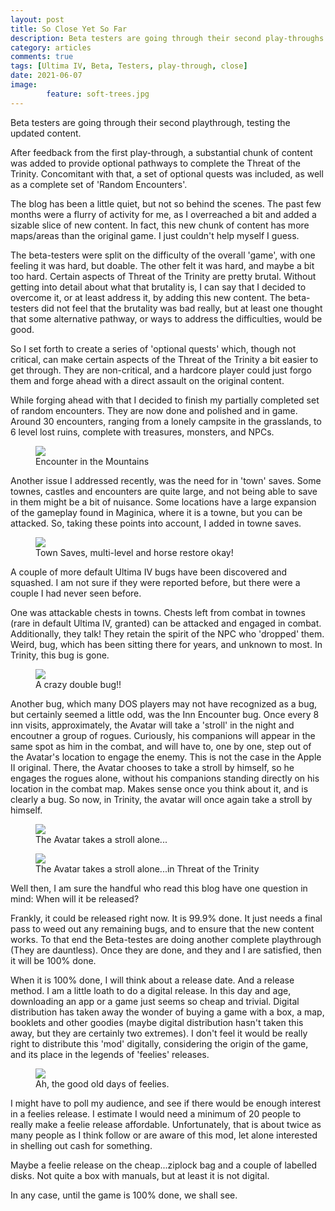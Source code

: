 ```yaml
---
layout: post
title: So Close Yet So Far
description: Beta testers are going through their second play-throughs
category: articles
comments: true
tags: [Ultima IV, Beta, Testers, play-through, close]
date: 2021-06-07
image: 
        feature: soft-trees.jpg
---
```


Beta testers are going through their second playthrough, testing the updated content.

After feedback from the first play-through, a substantial chunk of content was added to provide optional pathways to complete the Threat of the Trinity. Concomitant with that, a set of optional quests was included, as well as a complete set of 'Random Encounters'.

<!--more-->

The blog has been a little quiet, but not so behind the scenes. The past few months were a flurry of activity for me, as I overreached a bit and added a sizable slice of new content. In fact, this new chunk of content has more maps/areas than the original game. I just couldn't help myself I guess.

The beta-testers were split on the difficulty of the overall 'game', with one feeling it was hard, but doable. The other felt it was hard, and maybe a bit too hard. Certain aspects of Threat of the Trinity are pretty brutal. Without getting into detail about what that brutality is, I can say that I decided to overcome it, or at least address it, by adding this new content. The beta-testers did not feel that the brutality was bad really, but at least one thought that some alternative pathway, or ways to address the difficulties, would be good. 

So I set forth to create a series of 'optional quests' which, though not critical, can make certain aspects of the Threat of the Trinity a bit easier to get through. They are non-critical, and a hardcore player could just forgo them and forge ahead with a direct assault on the original content.

While forging ahead with that I decided to finish my partially completed set of random encounters. They are now done and polished and in game. Around 30 encounters, ranging from a lonely campsite in the grasslands, to 6 level lost ruins, complete with treasures, monsters, and NPCs.

<figure>
	<img class="ScrollRev" data-tilt src="{{ site.url }}/images/random_enc.gif" />
	<figcaption>Encounter in the Mountains</figcaption>
</figure>

Another issue I addressed recently, was the need for in 'town' saves. Some townes, castles and encounters are quite large, and not being able to save in them might be a bit of nuisance. Some locations have a large expansion of the gameplay found in Maginica, where it is a towne, but you can be attacked. So, taking these points into account, I added in towne saves.

<figure>
	<img class="ScrollRev" data-tilt src="{{ site.url }}/images/town_save.gif" />
	<figcaption>Town Saves, multi-level and horse restore okay!</figcaption>
</figure>

A couple of more default Ultima IV bugs have been discovered and squashed. I am not sure if they were reported before, but there were a couple I had never seen before. 

One was attackable chests in towns. Chests left from combat in townes (rare in default Ultima IV, granted) can be attacked and engaged in combat. Additionally, they talk! They retain the spirit of the NPC who 'dropped' them. Weird, bug, which has been sitting there for years, and unknown to most. In Trinity, this bug is gone.

<figure>
	<img class="ScrollRev" data-tilt src="{{ site.url }}/images/talking_chest.gif" />
	<figcaption>A crazy double bug!!</figcaption>
</figure>

Another bug, which many DOS players may not have recognized as a bug, but certainly seemed a little odd, was the Inn Encounter bug. Once every 8 inn visits, approximately, the Avatar will take a 'stroll' in the night and encoutner a group of rogues. Curiously, his companions will appear in the same spot as him in the combat, and will have to, one by one, step out of the Avatar's location to engage the enemy. This is not the case in the Apple II original. There, the Avatar chooses to take a stroll by himself, so he engages the rogues alone, without his companions standing directly on his location in the combat map. Makes sense once you think about it, and is clearly a bug. So now, in Trinity, the avatar will once again take a stroll by himself.

<figure>
	<img class="ScrollRev" data-tilt src="{{ site.url }}/images/appleII_inn_ambush.gif" />
	<figcaption>The Avatar takes a stroll alone...</figcaption>
</figure>

<figure>
	<img class="ScrollRev" data-tilt src="{{ site.url }}/images/trinity_inn_ambush.gif" />
	<figcaption>The Avatar takes a stroll alone...in Threat of the Trinity</figcaption>
</figure>

Well then, I am sure the handful who read this blog have one question in mind: When will it be released?

Frankly, it could be released right now. It is 99.9% done. It just needs a final pass to weed out any remaining bugs, and to ensure that the new content works. To that end the Beta-testes are doing another complete playthrough (They are dauntless). Once they are done, and they and I are satisfied, then it will be 100% done.

When it is 100% done, I will think about a release date. And a release method. I am a little loath to do a digital release. In this day and age, downloading an app or a game just seems so cheap and trivial. Digital distribution has taken away the wonder of buying a game with a box, a map, booklets and other goodies (maybe digital distribution hasn't taken this away, but they are certainly two extremes). I don't feel it would be really right to distribute this 'mod' digitally, considering the origin of the game, and its place in the legends of 'feelies' releases.

<figure>
	<img class="ScrollRev" data-tilt src="{{ site.url }}/images/box.png" />
	<figcaption>Ah, the good old days of feelies.</figcaption>
</figure>

I might have to poll my audience, and see if there would be enough interest in a feelies release. I estimate I would need a minimum of 20 people to really make a feelie release affordable. Unfortunately, that is about twice as many people as I think follow or are aware of this mod, let alone interested in shelling out cash for something.

Maybe a feelie release on the cheap...ziplock bag and a couple of labelled disks. Not quite a box with manuals, but at least it is not digital.

In any case, until the game is 100% done, we shall see.
